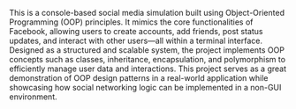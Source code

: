 This is a console-based social media simulation built using Object-Oriented Programming (OOP) principles. 
It mimics the core functionalities of Facebook, allowing users to create accounts, add friends, post status updates, and interact with other users—all within a terminal interface. 
Designed as a structured and scalable system, the project implements OOP concepts such as classes, inheritance, encapsulation, and polymorphism to efficiently manage user data and interactions. 
This project serves as a great demonstration of OOP design patterns in a real-world application while showcasing how social networking logic can be implemented in a non-GUI environment. 
